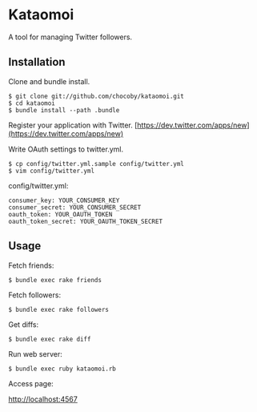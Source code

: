 # Kataomoi

A tool for managing Twitter followers.

## Installation

Clone and bundle install.

```
$ git clone git://github.com/chocoby/kataomoi.git
$ cd kataomoi
$ bundle install --path .bundle
```

Register your application with Twitter.
[https://dev.twitter.com/apps/new](https://dev.twitter.com/apps/new)

Write OAuth settings to twitter.yml.

```
$ cp config/twitter.yml.sample config/twitter.yml
$ vim config/twitter.yml
```

config/twitter.yml:

```
consumer_key: YOUR_CONSUMER_KEY
consumer_secret: YOUR_CONSUMER_SECRET
oauth_token: YOUR_OAUTH_TOKEN
oauth_token_secret: YOUR_OAUTH_TOKEN_SECRET
```

## Usage

Fetch friends:

```
$ bundle exec rake friends
```

Fetch followers:

```
$ bundle exec rake followers
```

Get diffs:

```
$ bundle exec rake diff
```

Run web server:

```
$ bundle exec ruby kataomoi.rb
```

Access page:

[http://localhost:4567](http://localhost:4567)

